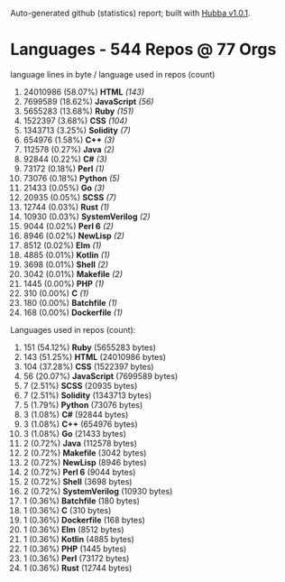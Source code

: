 Auto-generated github (statistics) report;
built with [Hubba v1.0.1](https://github.com/rubycoco/git/tree/master/hubba-reports).


# Languages - 544 Repos @ 77 Orgs

language lines in byte / language used in repos (count)

1. 24010986 (58.07%) **HTML** _(143)_
2. 7699589 (18.62%) **JavaScript** _(56)_
3. 5655283 (13.68%) **Ruby** _(151)_
4. 1522397 (3.68%) **CSS** _(104)_
5. 1343713 (3.25%) **Solidity** _(7)_
6. 654976 (1.58%) **C++** _(3)_
7. 112578 (0.27%) **Java** _(2)_
8. 92844 (0.22%) **C#** _(3)_
9. 73172 (0.18%) **Perl** _(1)_
10. 73076 (0.18%) **Python** _(5)_
11. 21433 (0.05%) **Go** _(3)_
12. 20935 (0.05%) **SCSS** _(7)_
13. 12744 (0.03%) **Rust** _(1)_
14. 10930 (0.03%) **SystemVerilog** _(2)_
15. 9044 (0.02%) **Perl 6** _(2)_
16. 8946 (0.02%) **NewLisp** _(2)_
17. 8512 (0.02%) **Elm** _(1)_
18. 4885 (0.01%) **Kotlin** _(1)_
19. 3698 (0.01%) **Shell** _(2)_
20. 3042 (0.01%) **Makefile** _(2)_
21. 1445 (0.00%) **PHP** _(1)_
22. 310 (0.00%) **C** _(1)_
23. 180 (0.00%) **Batchfile** _(1)_
24. 168 (0.00%) **Dockerfile** _(1)_
<!-- break -->


Languages used in repos (count):

1. 151 (54.12%) **Ruby** (5655283 bytes)
2. 143 (51.25%) **HTML** (24010986 bytes)
3. 104 (37.28%) **CSS** (1522397 bytes)
4. 56 (20.07%) **JavaScript** (7699589 bytes)
5. 7 (2.51%) **SCSS** (20935 bytes)
6. 7 (2.51%) **Solidity** (1343713 bytes)
7. 5 (1.79%) **Python** (73076 bytes)
8. 3 (1.08%) **C#** (92844 bytes)
9. 3 (1.08%) **C++** (654976 bytes)
10. 3 (1.08%) **Go** (21433 bytes)
11. 2 (0.72%) **Java** (112578 bytes)
12. 2 (0.72%) **Makefile** (3042 bytes)
13. 2 (0.72%) **NewLisp** (8946 bytes)
14. 2 (0.72%) **Perl 6** (9044 bytes)
15. 2 (0.72%) **Shell** (3698 bytes)
16. 2 (0.72%) **SystemVerilog** (10930 bytes)
17. 1 (0.36%) **Batchfile** (180 bytes)
18. 1 (0.36%) **C** (310 bytes)
19. 1 (0.36%) **Dockerfile** (168 bytes)
20. 1 (0.36%) **Elm** (8512 bytes)
21. 1 (0.36%) **Kotlin** (4885 bytes)
22. 1 (0.36%) **PHP** (1445 bytes)
23. 1 (0.36%) **Perl** (73172 bytes)
24. 1 (0.36%) **Rust** (12744 bytes)
<!-- break -->


